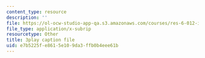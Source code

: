 ```yaml
---
content_type: resource
description: ''
file: https://ol-ocw-studio-app-qa.s3.amazonaws.com/courses/res-6-012-introduction-to-probability-spring-2018/e7b5225fe8615e109da3ffb0b4eee61b_uGGTX2ypzKI.vtt
file_type: application/x-subrip
resourcetype: Other
title: 3play caption file
uid: e7b5225f-e861-5e10-9da3-ffb0b4eee61b
---
```

